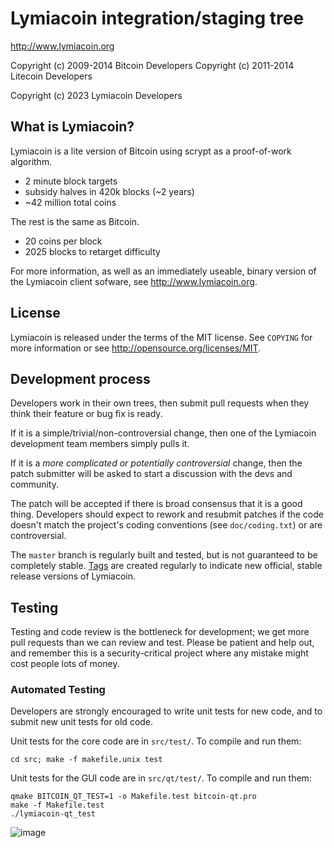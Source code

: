 Lymiacoin integration/staging tree
================================

http://www.lymiacoin.org

Copyright (c) 2009-2014 Bitcoin Developers 
Copyright (c) 2011-2014 Litecoin Developers 

Copyright (c) 2023 Lymiacoin Developers 

What is Lymiacoin?
----------------

Lymiacoin is a lite version of Bitcoin using scrypt as a proof-of-work algorithm.
 - 2 minute block targets
 - subsidy halves in 420k blocks (~2 years)
 - ~42 million total coins

The rest is the same as Bitcoin.
 - 20 coins per block
 - 2025 blocks to retarget difficulty

For more information, as well as an immediately useable, binary version of
the Lymiacoin client sofware, see http://www.lymiacoin.org.

License
-------

Lymiacoin is released under the terms of the MIT license. See `COPYING` for more
information or see http://opensource.org/licenses/MIT.

Development process
-------------------

Developers work in their own trees, then submit pull requests when they think
their feature or bug fix is ready.

If it is a simple/trivial/non-controversial change, then one of the Lymiacoin
development team members simply pulls it.

If it is a *more complicated or potentially controversial* change, then the patch
submitter will be asked to start a discussion with the devs and community.

The patch will be accepted if there is broad consensus that it is a good thing.
Developers should expect to rework and resubmit patches if the code doesn't
match the project's coding conventions (see `doc/coding.txt`) or are
controversial.

The `master` branch is regularly built and tested, but is not guaranteed to be
completely stable. [Tags](https://github.com/lymiacoin-project/lymiacoin/tags) are created
regularly to indicate new official, stable release versions of Lymiacoin.

Testing
-------

Testing and code review is the bottleneck for development; we get more pull
requests than we can review and test. Please be patient and help out, and
remember this is a security-critical project where any mistake might cost people
lots of money.

### Automated Testing

Developers are strongly encouraged to write unit tests for new code, and to
submit new unit tests for old code.

Unit tests for the core code are in `src/test/`. To compile and run them:

    cd src; make -f makefile.unix test

Unit tests for the GUI code are in `src/qt/test/`. To compile and run them:

    qmake BITCOIN_QT_TEST=1 -o Makefile.test bitcoin-qt.pro
    make -f Makefile.test
    ./lymiacoin-qt_test



![image](https://github.com/declick/lymiacoin/assets/36468501/afa48e53-7d28-4b5d-acc3-d5ef8afbff8b)
